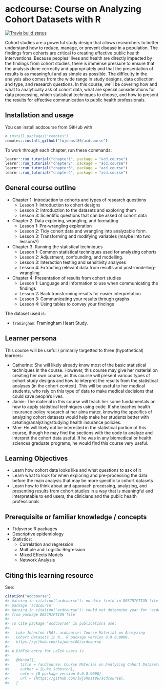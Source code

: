 
<!-- README.md is generated from README.Rmd. Please edit that file -->

# acdcourse: Course on Analyzing Cohort Datasets with R

<!-- badges: start -->

[![Travis build
status](https://travis-ci.org/lwjohnst86/acdcourse.svg?branch=master)](https://travis-ci.org/lwjohnst86/acdcourse)
<!-- badges: end -->

Cohort studies are a powerful study design that allows researchers to
better understand how to reduce, manage, or prevent disease in a
population. The findings from cohorts are critical to creating effective
public health interventions. Because peoples’ lives and health are
directly impacted by the findings from cohort studies, there is immense
pressure to ensure that the analysis done correctly and appropriately
and that the presentation of results is as meaningful and as simple as
possible. The difficulty in the analysis also comes from the wide range
in study designs, data collection and type, and research questions. In
this course, we’ll be covering how and what to analytically ask of
cohort data, what are special considerations for data processing, which
statistical techniques to choose, and how to present the results for
effective communication to public health professionals.

## Installation and usage

You can install acdcourse from GitHub with

``` r
# install.packages("remotes")
remotes::install_github("lwjohnst86/acdcourse")
```

To work through each chapter, run these commands:

``` r
learnr::run_tutorial("chapter1", package = "acd.course")
learnr::run_tutorial("chapter2", package = "acd.course")
learnr::run_tutorial("chapter3", package = "acd.course")
learnr::run_tutorial("chapter4", package = "acd.course")
```

## General course outline

  - Chapter 1: Introduction to cohorts and types of research questions
      - Lesson 1: Introduction to cohort designs
      - Lesson 2: Introduction to the datasets and exploring them
      - Lesson 3: Scientific questions that can be asked of cohort data
  - Chapter 2: Data exploring, wrangling, and formatting
      - Lesson 1: Pre-wrangling exploration
      - Lesson 2: Tidy cohort data and wrangling into analyzable form.
      - Lesson 3: Transforming and modifying variables (maybe into two
        lessons?)
  - Chapter 3: Running the statistical techniques
      - Lesson 1: Common statistical techniques used for analyzing
        cohorts
      - Lesson 2: Adjustment, confounding, and modelling.
      - Lesson 3: Interaction testing and sensitivity analyses
      - Lesson 4: Extracting relevant data from results and
        post-modelling-wrangling
  - Chapter 4: Presentation of results from cohort studies
      - Lesson 1: Language and information to use when communicating the
        findings
      - Lesson 2: Back transforming results for easier interpretation
      - Lesson 3: Communicating your results through graphs
      - Lesson 4: Using tables to convey your findings

<!-- TODO: Update this outline -->

The dataset used is:

  - `framingham`: Framingham Heart Study.

## Learner persona

This course will be useful / primarily targetted to three (hypothetical)
learners:

  - Catherine: She will likely already know most of the basic
    statistical techniques in the course. However, this course may give
    her material on creating her own course, as this course will present
    various types of cohort study designs and how to interpret the
    results from the statistical analyses (in the cohort context). This
    will be useful to her medical students, who rely on this type of
    data to make medical decisions that could save people’s lives.
  - Jamie: The material in this course will teach her some fundamentals
    on how to apply statistical techniques using code. If she teaches
    health insurance policy research at her alma mater, knowing the
    specifics of analyzing cohort datasets would help make her students
    better with creating/analyzing/studying health insurance policies.
  - Moe: He will likely not be interested in the statistical portion of
    this course, though he may find the sections with the code to
    analyze and interpret the cohort data useful. If he was in any
    biomedical or health sciences graduate programs, he would find this
    course very useful.

## Learning Objectives

  - Learn how cohort data looks like and what questions to ask of it
  - Learn what to look for when exploring and pre-processing the data
    before the main analysis that may be more specific to cohort
    datasets
  - Learn how to think about and approach processing, analyzing, and
    presenting results from cohort studies in a way that is meaningful
    and interpretable to end users, the clinicians and the public health
    professionals

## Prerequisite or familiar knowledge / concepts

  - Tidyverse R packages
  - Descriptive epidemiology
  - Statistics:
      - Correlation and regression
      - Multiple and Logistic Regression
      - Mixed Effects Models
      - Network Analysis

<!-- TODO: Include links to some of these resources -->

## Citing this learning resource

See:

``` r
citation("acdcourse")
#> Warning in citation("acdcourse"): no date field in DESCRIPTION file of
#> package 'acdcourse'
#> Warning in citation("acdcourse"): could not determine year for 'acdcourse'
#> from package DESCRIPTION file
#> 
#> To cite package 'acdcourse' in publications use:
#> 
#>   Luke Johnston (NA). acdcourse: Course Material on Analyzing
#>   Cohort Datasets in R.. R package version 0.0.0.9000.
#>   https://github.com/lwjohnst86/acdcourse
#> 
#> A BibTeX entry for LaTeX users is
#> 
#>   @Manual{,
#>     title = {acdcourse: Course Material on Analyzing Cohort Datasets in R.},
#>     author = {Luke Johnston},
#>     note = {R package version 0.0.0.9000},
#>     url = {https://github.com/lwjohnst86/acdcourse},
#>   }
```
